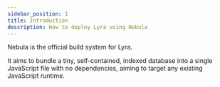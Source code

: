 ```yaml
---
sidebar_position: 1
title: Introduction
description: How to deploy Lyra using Nebula
---
```


Nebula is the official build system for Lyra.

It aims to bundle a tiny, self-contained, indexed database into a single
JavaScript file with no dependencies, aiming to target any existing JavaScript
runtime.
